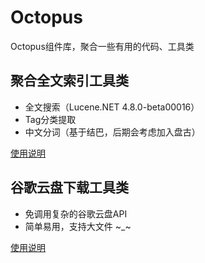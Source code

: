 # Octopus
Octopus组件库，聚合一些有用的代码、工具类

## 聚合全文索引工具类

- 全文搜索（Lucene.NET 4.8.0-beta00016）
- Tag分类提取
- 中文分词（基于结巴，后期会考虑加入盘古）

[使用说明](Search.md)

## 谷歌云盘下载工具类

- 免调用复杂的谷歌云盘API
- 简单易用，支持大文件 ~_~

[使用说明](Google.md)


